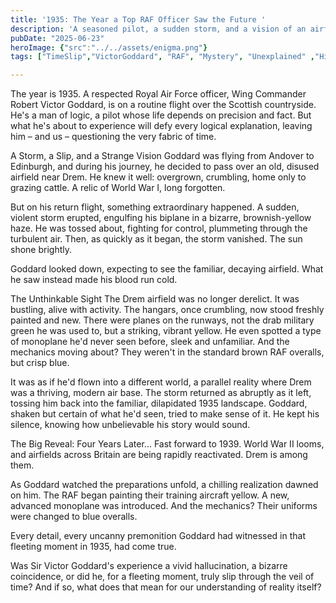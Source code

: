 ```yaml
---
title: '1935: The Year a Top RAF Officer Saw the Future '
description: 'A seasoned pilot, a sudden storm, and a vision of an airfield that defied the present. Sir Victor Goddard 1935 encounter was dismissed as a hallucination, until 1939 when the future he described unfolded exactly as he had seen it.'
pubDate: "2025-06-23"
heroImage: {"src":"../../assets/enigma.png"}
tags: ["TimeSlip","VictorGoddard", "RAF", "Mystery", "Unexplained" ,"History", "Aviation", "Precognition" ,"WWII"]

---
```


The year is 1935. A respected Royal Air Force officer, Wing Commander Robert Victor Goddard, is on a routine flight over the Scottish countryside. He's a man of logic, a pilot whose life depends on precision and fact. But what he's about to experience will defy every logical explanation, leaving him – and us – questioning the very fabric of time.

A Storm, a Slip, and a Strange Vision
Goddard was flying from Andover to Edinburgh, and during his journey, he decided to pass over an old, disused airfield near Drem. He knew it well: overgrown, crumbling, home only to grazing cattle. A relic of World War I, long forgotten.

But on his return flight, something extraordinary happened. A sudden, violent storm erupted, engulfing his biplane in a bizarre, brownish-yellow haze. He was tossed about, fighting for control, plummeting through the turbulent air. Then, as quickly as it began, the storm vanished. The sun shone brightly.

Goddard looked down, expecting to see the familiar, decaying airfield. What he saw instead made his blood run cold.

The Unthinkable Sight
The Drem airfield was no longer derelict. It was bustling, alive with activity. The hangars, once crumbling, now stood freshly painted and new. There were planes on the runways, not the drab military green he was used to, but a striking, vibrant yellow. He even spotted a type of monoplane he'd never seen before, sleek and unfamiliar. And the mechanics moving about? They weren't in the standard brown RAF overalls, but crisp blue.

It was as if he'd flown into a different world, a parallel reality where Drem was a thriving, modern air base. The storm returned as abruptly as it left, tossing him back into the familiar, dilapidated 1935 landscape. Goddard, shaken but certain of what he'd seen, tried to make sense of it. He kept his silence, knowing how unbelievable his story would sound.

The Big Reveal: Four Years Later...
Fast forward to 1939. World War II looms, and airfields across Britain are being rapidly reactivated. Drem is among them.

As Goddard watched the preparations unfold, a chilling realization dawned on him. The RAF began painting their training aircraft yellow. A new, advanced monoplane was introduced. And the mechanics? Their uniforms were changed to blue overalls.

Every detail, every uncanny premonition Goddard had witnessed in that fleeting moment in 1935, had come true.

Was Sir Victor Goddard's experience a vivid hallucination, a bizarre coincidence, or did he, for a fleeting moment, truly slip through the veil of time? And if so, what does that mean for our understanding of reality itself?






